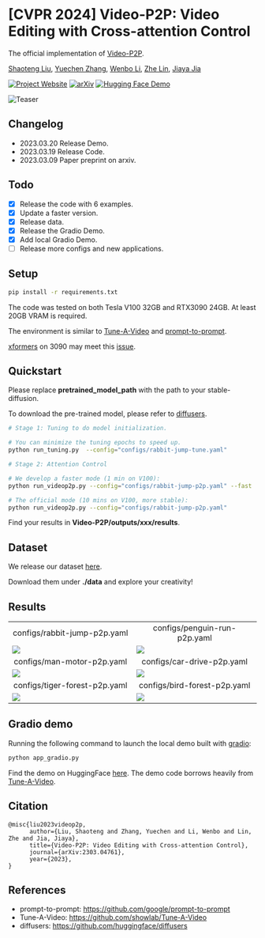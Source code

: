 # [CVPR 2024] Video-P2P: Video Editing with Cross-attention Control
The official implementation of [Video-P2P](https://video-p2p.github.io/).

[Shaoteng Liu](https://www.shaotengliu.com/), [Yuechen Zhang](https://julianjuaner.github.io/), [Wenbo Li](https://fenglinglwb.github.io/), [Zhe Lin](https://sites.google.com/site/zhelin625/), [Jiaya Jia](https://jiaya.me/)

[![Project Website](https://img.shields.io/badge/Project-Website-orange)](https://video-p2p.github.io/)
[![arXiv](https://img.shields.io/badge/arXiv-2303.04761-b31b1b.svg)](https://arxiv.org/abs/2303.04761)
[![Hugging Face Demo](https://img.shields.io/badge/%F0%9F%A4%97%20Hugging%20Face-Spaces-blue)](https://huggingface.co/spaces/video-p2p-library/Video-P2P-Demo)

![Teaser](./docs/teaser.png)

## Changelog

- 2023.03.20 Release Demo.
- 2023.03.19 Release Code.
- 2023.03.09 Paper preprint on arxiv.

## Todo

- [x] Release the code with 6 examples.
- [x] Update a faster version.
- [x] Release data.
- [x] Release the Gradio Demo.
- [x] Add local Gradio Demo.
- [ ] Release more configs and new applications.

## Setup

``` bash
pip install -r requirements.txt
```

The code was tested on both Tesla V100 32GB and RTX3090 24GB. At least 20GB VRAM is required.

The environment is similar to [Tune-A-Video](https://github.com/showlab/Tune-A-Video) and [prompt-to-prompt](https://github.com/google/prompt-to-prompt/).

[xformers](https://github.com/facebookresearch/xformers) on 3090 may meet this [issue](https://github.com/bryandlee/Tune-A-Video/issues/4).

## Quickstart

Please replace **pretrained_model_path** with the path to your stable-diffusion.

To download the pre-trained model, please refer to [diffusers](https://github.com/huggingface/diffusers).


``` bash
# Stage 1: Tuning to do model initialization.

# You can minimize the tuning epochs to speed up.
python run_tuning.py  --config="configs/rabbit-jump-tune.yaml"
```

``` bash
# Stage 2: Attention Control

# We develop a faster mode (1 min on V100):
python run_videop2p.py --config="configs/rabbit-jump-p2p.yaml" --fast

# The official mode (10 mins on V100, more stable):
python run_videop2p.py --config="configs/rabbit-jump-p2p.yaml"
```

Find your results in **Video-P2P/outputs/xxx/results**.

## Dataset

We release our dataset [here](https://drive.google.com/drive/folders/1EN501LLVg4FPeZ39lEBYHdXrs7nc5wDb?usp=sharing).

Download them under **./data** and explore your creativity!

## Results

<table class="center">
<tr>
  <td width=50% style="text-align:center;">configs/rabbit-jump-p2p.yaml</td>
  <td width=50% style="text-align:center;">configs/penguin-run-p2p.yaml</td>
</tr>
<tr>
  <td><img src="https://video-p2p.github.io/assets/rabbit.gif"></td>
  <td><img src="https://video-p2p.github.io/assets/penguin-crochet.gif"></td>
</tr>
<tr>
  <td width=50% style="text-align:center;">configs/man-motor-p2p.yaml</td>
  <td width=50% style="text-align:center;">configs/car-drive-p2p.yaml</td>
</tr>
<tr>
  <td><img src="https://video-p2p.github.io/assets/motor.gif"></td>
  <td><img src="https://video-p2p.github.io/assets/car.gif"></td>
</tr>
<tr>
  <td width=50% style="text-align:center;">configs/tiger-forest-p2p.yaml</td>
  <td width=50% style="text-align:center;">configs/bird-forest-p2p.yaml</td>
</tr>
<tr>
  <td><img src="https://video-p2p.github.io/assets/tiger.gif"></td>
  <td><img src="https://video-p2p.github.io/assets/bird-child.gif"></td>
</tr>
</table>

## Gradio demo
Running the following command to launch the local demo built with [gradio](https://gradio.app/): 
``` bash
python app_gradio.py
```
Find the demo on HuggingFace [here](https://huggingface.co/spaces/video-p2p-library/Video-P2P-Demo). The demo code borrows heavily from [Tune-A-Video](https://huggingface.co/spaces/Tune-A-Video-library/Tune-A-Video-Training-UI).

## Citation 
```
@misc{liu2023videop2p,
      author={Liu, Shaoteng and Zhang, Yuechen and Li, Wenbo and Lin, Zhe and Jia, Jiaya},
      title={Video-P2P: Video Editing with Cross-attention Control}, 
      journal={arXiv:2303.04761},
      year={2023},
}
``` 

## References
* prompt-to-prompt: https://github.com/google/prompt-to-prompt
* Tune-A-Video: https://github.com/showlab/Tune-A-Video
* diffusers: https://github.com/huggingface/diffusers
